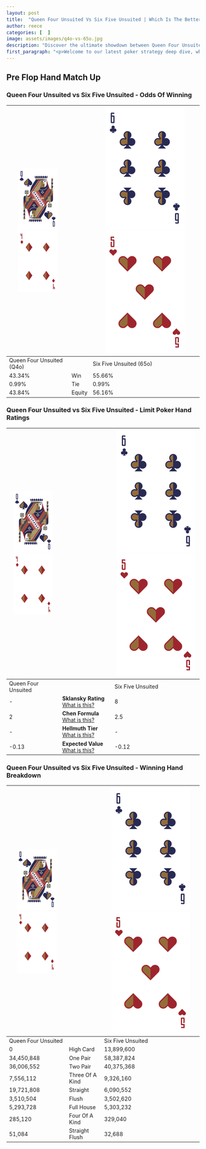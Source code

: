 ```yaml
---
layout: post
title:  "Queen Four Unsuited Vs Six Five Unsuited | Which Is The Better Hand In Poker? A Complete Guide"
author: reece
categories: [  ]
image: assets/images/q4o-vs-65o.jpg
description: "Discover the ultimate showdown between Queen Four Unsuited and Six Five Unsuited in poker! Uncover the odds, strategies, and scenarios where one hand triumphs over the other. Get ready to up your poker game with this thrilling analysis."
first_paragraph: "<p>Welcome to our latest poker strategy deep dive, where we're pitting two distinct hands against each other in a high-stakes showdown: Queen Four Unsuited vs Six Five Unsuited.</p><p>In the dynamic world of poker, every decision counts, and knowing which hand holds the upper hand is key to your success at the table.</p><p>In this article, we'll dissect these two hands, explore the scenarios where one dominates the other, and equip you with the knowledge to make strategic choices that can tip the odds in your favor.</p><p>Get ready to unravel the intriguing dynamics of these poker hands and elevate your game to new heights.</p>"
---
```




[comment]: # (sp0)

## Pre Flop Hand Match Up

<div class="table hand-ratings" markdown="1"> 



### Queen Four Unsuited vs Six Five Unsuited - Odds Of Winning


    
| ![image info](assets/images/hand1/Q.png) ![image info](assets/images/hand1/4o.png) |  | ![image info](assets/images/hand2/6.png) ![image info](assets/images/hand2/5o.png) |
| -------- | -------- | -------- |
| Queen Four Unsuited (Q4o) |  | Six Five Unsuited (65o) |
| 43.34% | Win | 55.66% |
| 0.99% | Tie | 0.99% |
| 43.84% | Equity | 56.16% |




[comment]: # (sp1)



### Queen Four Unsuited vs Six Five Unsuited - Limit Poker Hand Ratings


    
| ![image info](assets/images/hand1/Q.png) ![image info](assets/images/hand1/4o.png) |  | ![image info](assets/images/hand2/6.png) ![image info](assets/images/hand2/5o.png) |
| -------- | -------- | -------- |
| Queen Four Unsuited |  | Six Five Unsuited |
| - | **Sklansky Rating** [What is this?](/sklansky-rating-explained) | 8 |
| 2 | **Chen Formula** [What is this?](/chen-formula-explained) | 2.5 |
| - | **Hellmuth Tier** [What is this?](/Hellmuth-tier-explained) | - |
| -0.13 | **Expected Value** [What is this?](/expected-value-explained) | -0.12 |




[comment]: # (sp2)



### Queen Four Unsuited vs Six Five Unsuited - Winning Hand Breakdown


    
| ![image info](assets/images/hand1/Q.png) ![image info](assets/images/hand1/4o.png) |  | ![image info](assets/images/hand2/6.png) ![image info](assets/images/hand2/5o.png) |
| -------- | -------- | -------- |
| Queen Four Unsuited |  | Six Five Unsuited |
| 0 | High Card | 13,899,600 |
| 34,450,848 | One Pair | 58,387,824 |
| 36,006,552 | Two Pair | 40,375,368 |
| 7,556,112 | Three Of A Kind | 9,326,160 |
| 19,721,808 | Straight | 6,090,552 |
| 3,510,504 | Flush | 3,502,620 |
| 5,293,728 | Full House | 5,303,232 |
| 285,120 | Four Of A Kind | 329,040 |
| 51,084 | Straight Flush | 32,688 |




[comment]: # (sp3)



</div>

[comment]: # (sp4)



[comment]: # (sp5)

